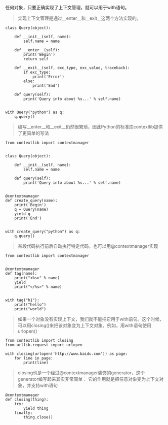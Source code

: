 任何对象，只要正确实现了上下文管理，就可以用于with语句。


> 实现上下文管理是通过__enter__和__exit__这两个方法实现的。

```
class Query(object):

    def __init__(self, name):
        self.name = name

    def __enter__(self):
        print('Begin')
        return self

    def __exit__(self, exc_type, exc_value, traceback):
        if exc_type:
            print('Error')
        else:
            print('End')

    def query(self):
        print('Query info about %s...' % self.name)


with Query("python") as q:
    q.query()

```

> 编写__enter__和__exit__仍然很繁琐，因此Python的标准库contextlib提供了更简单的写法

```
from contextlib import contextmanager


class Query(object):

    def __init__(self, name):
        self.name = name

    def query(self):
        print('Query info about %s...' % self.name)


@contextmanager
def create_query(name):
    print('Begin')
    q = Query(name)
    yield q
    print('End')


with create_query("python") as q:
    q.query()

```

> 某段代码执行前后自动执行特定代码，也可以用@contextmanager实现


```
from contextlib import contextmanager


@contextmanager
def tag(name):
    print("<%s>" % name)
    yield
    print("</%s>" % name)


with tag("h1"):
    print("hello")
    print("world")

```


> 如果一个对象没有实现上下文，我们就不能把它用于with语句。这个时候，可以用closing()来把该对象变为上下文对象。例如，用with语句使用urlopen()


```
from contextlib import closing
from urllib.request import urlopen

with closing(urlopen('http://www.baidu.com')) as page:
    for line in page:
        print(line)

```

> closing也是一个经过@contextmanager装饰的generator，这个generator编写起来其实非常简单：
它的作用就是把任意对象变为上下文对象，并支持with语句

```
@contextmanager
def closing(thing):
    try:
        yield thing
    finally:
        thing.close()
```
